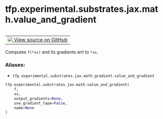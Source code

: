 <div itemscope itemtype="http://developers.google.com/ReferenceObject">
<meta itemprop="name" content="tfp.experimental.substrates.jax.math.value_and_gradient" />
<meta itemprop="path" content="Stable" />
</div>

# tfp.experimental.substrates.jax.math.value_and_gradient


<table class="tfo-notebook-buttons tfo-api" align="left">

<td>
  <a target="_blank" href="https://github.com/tensorflow/probability/blob/master/tensorflow_probability/python/experimental/substrates/jax/math/gradient.py">
    <img src="https://www.tensorflow.org/images/GitHub-Mark-32px.png" />
    View source on GitHub
  </a>
</td></table>



Computes `f(*xs)` and its gradients wrt to `*xs`.

### Aliases:

* `tfp.experimental.substrates.jax.math.gradient.value_and_gradient`


``` python
tfp.experimental.substrates.jax.math.value_and_gradient(
    f,
    xs,
    output_gradients=None,
    use_gradient_tape=False,
    name=None
)
```



<!-- Placeholder for "Used in" -->
